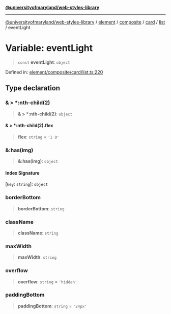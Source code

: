 [**@universityofmaryland/web-styles-library**](../../../../../../../../README.md)

***

[@universityofmaryland/web-styles-library](../../../../../../../../README.md) / [element](../../../../../../../README.md) / [composite](../../../../../README.md) / [card](../../../README.md) / [list](../README.md) / eventLight

# Variable: eventLight

> `const` **eventLight**: `object`

Defined in: [element/composite/card/list.ts:220](https://github.com/UMD-Digital/design-system/blob/7fa144f196ef5f0ef2b372670136735f5a5c9236/packages/styles/source/element/composite/card/list.ts#L220)

## Type declaration

### & \> \*:nth-child(2)

> **& \> \*:nth-child(2)**: `object`

#### & \> \*:nth-child(2).flex

> **flex**: `string` = `'1 0'`

### &:has(img)

> **&:has(img)**: `object`

#### Index Signature

\[`key`: `string`\]: `object`

### borderBottom

> **borderBottom**: `string`

### className

> **className**: `string`

### maxWidth

> **maxWidth**: `string`

### overflow

> **overflow**: `string` = `'hidden'`

### paddingBottom

> **paddingBottom**: `string` = `'24px'`
